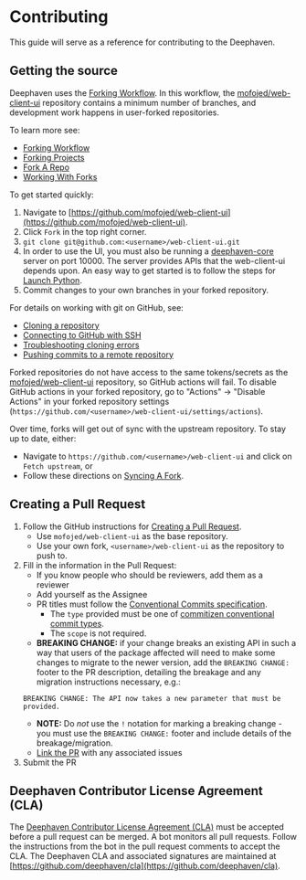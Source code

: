 # Contributing

This guide will serve as a reference for contributing to the Deephaven.

## Getting the source

Deephaven uses the [Forking Workflow](https://www.atlassian.com/git/tutorials/comparing-workflows/forking-workflow). In this workflow, the [mofojed/web-client-ui](https://github.com/mofojed/web-client-ui) repository contains a minimum number of branches, and development work happens in user-forked repositories.

To learn more see:

- [Forking Workflow](https://www.atlassian.com/git/tutorials/comparing-workflows/forking-workflow)
- [Forking Projects](https://guides.github.com/activities/forking/)
- [Fork A Repo](https://docs.github.com/en/github/getting-started-with-github/fork-a-repo)
- [Working With Forks](https://docs.github.com/en/github/collaborating-with-issues-and-pull-requests/working-with-forks)

To get started quickly:

1. Navigate to [https://github.com/mofojed/web-client-ui](https://github.com/mofojed/web-client-ui).
2. Click `Fork` in the top right corner.
3. `git clone git@github.com:<username>/web-client-ui.git`
4. In order to use the UI, you must also be running a [deephaven-core](https://github.com/deephaven/deephaven-core) server on port 10000. The server provides APIs that the web-client-ui depends upon. An easy way to get started is to follow the steps for [Launch Python](https://github.com/deephaven/deephaven-core#launch-python).
5. Commit changes to your own branches in your forked repository.

For details on working with git on GitHub, see:

- [Cloning a repository](https://docs.github.com/en/repositories/creating-and-managing-repositories/cloning-a-repository)
- [Connecting to GitHub with SSH](https://docs.github.com/en/authentication/connecting-to-github-with-ssh)
- [Troubleshooting cloning errors](https://docs.github.com/en/repositories/creating-and-managing-repositories/troubleshooting-cloning-errors)
- [Pushing commits to a remote repository](https://docs.github.com/en/get-started/using-git/pushing-commits-to-a-remote-repository)

Forked repositories do not have access to the same tokens/secrets as the [mofojed/web-client-ui](https://github.com/mofojed/web-client-ui) repository, so GitHub actions will fail. To disable GitHub actions in your forked repository, go to "Actions" -> "Disable Actions" in your forked repository settings (`https://github.com/<username>/web-client-ui/settings/actions`).

Over time, forks will get out of sync with the upstream repository. To stay up to date, either:

- Navigate to `https://github.com/<username>/web-client-ui` and click on `Fetch upstream`, or
- Follow these directions on [Syncing A Fork](https://docs.github.com/en/github/collaborating-with-issues-and-pull-requests/syncing-a-fork).

## Creating a Pull Request

1. Follow the GitHub instructions for [Creating a Pull Request](https://docs.github.com/en/pull-requests/collaborating-with-pull-requests/proposing-changes-to-your-work-with-pull-requests/creating-a-pull-request).
   - Use `mofojed/web-client-ui` as the base repository.
   - Use your own fork, `<username>/web-client-ui` as the repository to push to.
2. Fill in the information in the Pull Request:
   - If you know people who should be reviewers, add them as a reviewer
   - Add yourself as the Assignee
   - PR titles must follow the [Conventional Commits specification](https://www.conventionalcommits.org/en/v1.0.0/).
     - The `type` provided must be one of [commitizen conventional commit types](https://github.com/commitizen/conventional-commit-types).
     - The `scope` is not required.
   - **BREAKING CHANGE:** if your change breaks an existing API in such a way that users of the package affected will need to make some changes to migrate to the newer version, add the `BREAKING CHANGE:` footer to the PR description, detailing the breakage and any migration instructions necessary, e.g.:
   ```
   BREAKING CHANGE: The API now takes a new parameter that must be provided.
   ```
   - **NOTE:** Do _not_ use the `!` notation for marking a breaking change - you must use the `BREAKING CHANGE:` footer and include details of the breakage/migration.
   - [Link the PR](https://docs.github.com/en/issues/tracking-your-work-with-issues/linking-a-pull-request-to-an-issue) with any associated issues
3. Submit the PR

## Deephaven Contributor License Agreement (CLA)

The [Deephaven Contributor License Agreement (CLA)](https://github.com/deephaven/cla/blob/main/CLA.md) must be accepted before a pull request can be merged. A bot monitors all pull requests. Follow the instructions from the bot in the pull request comments to accept the CLA. The Deephaven CLA and associated signatures are maintained at [https://github.com/deephaven/cla](https://github.com/deephaven/cla).
